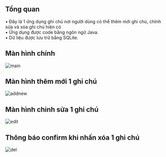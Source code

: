 ## Tổng quan
• Đây là 1 ứng dụng ghi chú nơi người dùng có thể thêm mới ghi chú, chỉnh sửa và xóa ghi chú hiện có <br>
• Ứng dụng được code bằng ngôn ngữ Java. <br>
• Dữ liệu được lưu trữ bằng SQLite. <br>

## Màn hình chính
![main](https://github.com/nthien03/NoteApp/assets/164055826/9055f056-d548-403b-b594-696c00815a26)

## Màn hình thêm mới 1 ghi chú
![addnew](https://github.com/nthien03/NoteApp/assets/164055826/3e533441-7992-451d-a194-a78d08c68f8d)

## Màn hình chỉnh sửa 1 ghi chú 
![edit](https://github.com/nthien03/NoteApp/assets/164055826/3bd5701f-23c8-4f25-bc3a-0f11637fca9f)

## Thông báo confirm khi nhấn xóa 1 ghi chú
![del](https://github.com/nthien03/NoteApp/assets/164055826/d5e54437-77d1-4fc5-82d0-81af456ec8cd)


